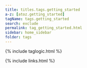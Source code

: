 ```yaml
---
title: titles.tags.getting_started
a-z: [atoz.getting_started]
tagName: tags.getting_started
search: exclude
permalink: tag_getting_started.html
sidebar: home_sidebar
folder: tags
---
```

{% include taglogic.html %}

{% include links.html %}
